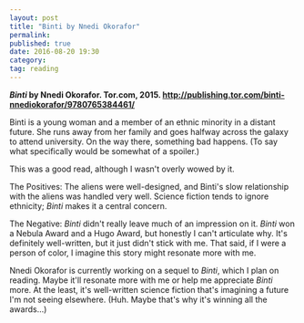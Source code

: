 ```yaml
---
layout: post
title: "Binti by Nnedi Okorafor"
permalink: 
published: true
date: 2016-08-20 19:30
category: 
tag: reading
---
```


***Binti* by Nnedi Okorafor. Tor.com, 2015. <http://publishing.tor.com/binti-nnediokorafor/9780765384461/>**

Binti is a young woman and a member of an ethnic minority in a distant future. She runs away from her family and goes halfway across the galaxy to attend university. On the way there, something bad happens. (To say what specifically would be somewhat of a spoiler.)

This was a good read, although I wasn't overly wowed by it.

The Positives: The aliens were well-designed, and Binti's slow relationship with the aliens was handled very well. Science fiction tends to ignore ethnicity; *Binti* makes it a central concern.

The Negative: *Binti* didn't really leave much of an impression on it. *Binti* won a Nebula Award and a Hugo Award, but honestly I can't articulate why. It's definitely well-written, but it just didn't stick with me. That said, if I were a person of color, I imagine this story might resonate more with me.

Nnedi Okorafor is currently working on a sequel to *Binti*, which I plan on reading. Maybe it'll resonate more with me or help me appreciate *Binti* more. At the least, it's well-written science fiction that's imagining a future I'm not seeing elsewhere. (Huh. Maybe that's why it's winning all the awards...)
